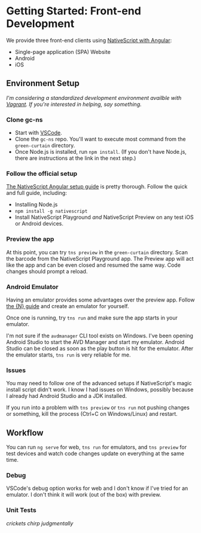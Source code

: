 # Getting Started: Front-end Development #

We provide three front-end clients using [NativeScript with Angular](https://docs.nativescript.org/angular):
* Single-page application (SPA) Website
* Android 
* iOS

## Environment Setup ##

*I'm considering a standardized development environment availble with [Vagrant](vagrantup.com). If you're interested in helping, say something.*

### Clone gc-ns ###

* Start with [VSCode](https://code.visualstudio.com/).
* Clone the `gc-ns` repo. You'll want to execute most command from the `green-curtain` directory.
* Once Node.js is installed, run `npm install`. (If you don't have Node.js, there are instructions at the link in the next step.)

### Follow the official setup ###

[The NativeScript Angular setup guide](https://docs.nativescript.org/angular/start/quick-setup) is pretty thorough. Follow the quick and full guide, including:
* Installing Node.js
* `npm install -g nativescript`
*  Install NativeScript Playground _and_ NativeScript Preview on any test iOS or Android devices. 

### Preview the app ##

At this point, you can try `tns preview` in the `green-curtain` directory. Scan the barcode from the NativeScript Playground app. The Preview app will act like the app and can be even closed and resumed the same way. Code changes should prompt a reload.

### Android Emulator ###

Having an emulator provides some advantages over the preview app. Follow [the {N} guide](https://docs.nativescript.org/angular/tooling/android-virtual-devices) and create an emulator for yourself.

Once one is running, try `tns run` and make sure the app starts in your emulator.

I'm not sure if the `avdmanager` CLI tool exists on Windows. I've been opening Android Studio to start the AVD Manager and start my emulator. Android Studio can be closed as soon as the play button is hit for the emulator. After the emulator starts, `tns run` is very reliable for me.

### Issues ###

You may need to follow one of the advanced setups if NativeScript's magic install script didn't work. I know I had issues on Windows, possibly because I already had Android Studio and a JDK installed.

If you run into a problem with `tns preview` or `tns run` not pushing changes or something, kill the process (Ctrl+C on Windows/Linux) and restart.

## Workflow ##

You can run `ng serve` for web, `tns run` for emulators, and `tns preview` for test devices and watch code changes update on everything at the same time.

### Debug ###

VSCode's debug option works for web and I don't know if I've tried for an emulator. I don't think it will work (out of the box) with preview.

### Unit Tests ###

*crickets chirp judgmentally*